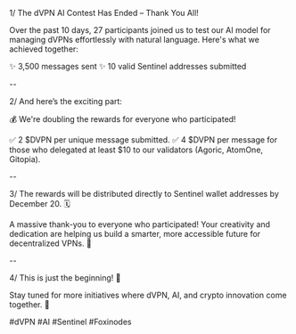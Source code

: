 1/ The dVPN AI Contest Has Ended – Thank You All!

Over the past 10 days, 27 participants joined us to test our AI model for managing dVPNs effortlessly with natural language. Here's what we achieved together:

✨ 3,500 messages sent
✨ 10 valid Sentinel addresses submitted

--

2/ And here’s the exciting part:

💰 We're doubling the rewards for everyone who participated!

✅ 2 $DVPN per unique message submitted.
✅ 4 $DVPN per message for those who delegated at least $10 to our validators (Agoric, AtomOne, Gitopia).

--

3/ The rewards will be distributed directly to Sentinel wallet addresses by December 20. 🗓️

A massive thank-you to everyone who participated! Your creativity and dedication are helping us build a smarter, more accessible future for decentralized VPNs. 🙌

--

4/ This is just the beginning! 🌟

Stay tuned for more initiatives where dVPN, AI, and crypto innovation come together. 🚀

#dVPN #AI #Sentinel #Foxinodes